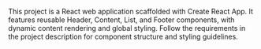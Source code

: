 <!-- Use this file to provide workspace-specific custom instructions to Copilot. For more details, visit https://code.visualstudio.com/docs/copilot/copilot-customization#_use-a-githubcopilotinstructionsmd-file -->

This project is a React web application scaffolded with Create React App. It features reusable Header, Content, List, and Footer components, with dynamic content rendering and global styling. Follow the requirements in the project description for component structure and styling guidelines.
